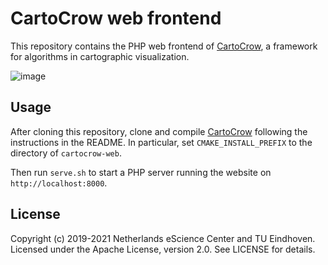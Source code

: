 # CartoCrow web frontend

This repository contains the PHP web frontend of [CartoCrow](https://github.com/tue-alga/cartocrow), a framework for algorithms in cartographic visualization.

![image](https://user-images.githubusercontent.com/7533280/122963785-e3736100-d386-11eb-9d9f-8190184919ea.png)


## Usage

After cloning this repository, clone and compile [CartoCrow](https://github.com/tue-alga/cartocrow) following the instructions in the README. In particular, set `CMAKE_INSTALL_PREFIX` to the directory of `cartocrow-web`.

Then run `serve.sh` to start a PHP server running the website on `http://localhost:8000`.


## License

Copyright (c) 2019-2021 Netherlands eScience Center and TU Eindhoven. Licensed under the Apache License, version 2.0. See LICENSE for details.

